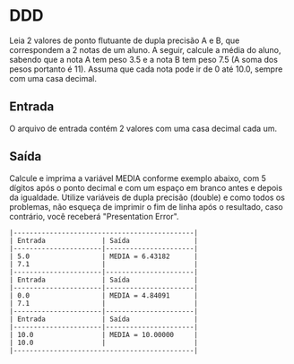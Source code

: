 # DDD

Leia 2 valores de ponto flutuante de dupla precisão A e B, que correspondem a 2 notas de um aluno. A seguir, calcule a média do aluno, sabendo que a nota A tem peso 3.5 e a nota B tem peso 7.5 (A soma dos pesos portanto é 11). Assuma que cada nota pode ir de 0 até 10.0, sempre com uma casa decimal.

## Entrada
O arquivo de entrada contém 2 valores com uma casa decimal cada um.

## Saída
Calcule e imprima a variável MEDIA conforme exemplo abaixo, com 5 dígitos após o ponto decimal e com um espaço em branco antes e depois da igualdade. Utilize variáveis de dupla precisão (double) e como todos os problemas, não esqueça de imprimir o fim de linha após o resultado, caso contrário, você receberá "Presentation Error".

```
|---------------------------------------------|
| Entrada              | Saída                |
|----------------------|----------------------|
| 5.0                  | MEDIA = 6.43182      |
| 7.1                  |                      |
|----------------------|----------------------|
| Entrada              | Saída                |
|----------------------|----------------------|
| 0.0                  | MEDIA = 4.84091      |
| 7.1                  |                      |
|----------------------|----------------------|
| Entrada              | Saída                |
|----------------------|----------------------|
| 10.0                 | MEDIA = 10.00000     |
| 10.0                 |                      |
|---------------------------------------------|
```
